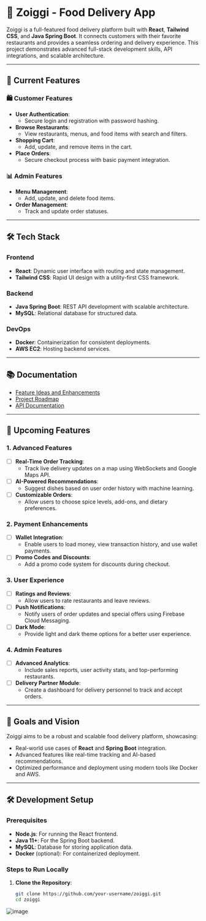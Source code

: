 # 🍴 Zoiggi - Food Delivery App

Zoiggi is a full-featured food delivery platform built with **React**, **Tailwind CSS**, and **Java Spring Boot**. It connects customers with their favorite restaurants and provides a seamless ordering and delivery experience. This project demonstrates advanced full-stack development skills, API integrations, and scalable architecture.

---

## 🚀 Current Features

### 🛍️ Customer Features
- **User Authentication**:
  - Secure login and registration with password hashing.
- **Browse Restaurants**:
  - View restaurants, menus, and food items with search and filters.
- **Shopping Cart**:
  - Add, update, and remove items in the cart.
- **Place Orders**:
  - Secure checkout process with basic payment integration.
  
### 📊 Admin Features
- **Menu Management**:
  - Add, update, and delete food items.
- **Order Management**:
  - Track and update order statuses.

---

## 🛠️ Tech Stack

### **Frontend**
- **React**: Dynamic user interface with routing and state management.
- **Tailwind CSS**: Rapid UI design with a utility-first CSS framework.

### **Backend**
- **Java Spring Boot**: REST API development with scalable architecture.
- **MySQL**: Relational database for structured data.

### **DevOps**
- **Docker**: Containerization for consistent deployments.
- **AWS EC2**: Hosting backend services.

---

## 📚 Documentation
- [Feature Ideas and Enhancements](docs/feature-ideas.md)
- [Project Roadmap](docs/roadmap.md)
- [API Documentation](docs/api-docs.md)

---

## 🔮 Upcoming Features

### 1. Advanced Features
- [ ] **Real-Time Order Tracking**:
  - Track live delivery updates on a map using WebSockets and Google Maps API.
- [ ] **AI-Powered Recommendations**:
  - Suggest dishes based on user order history with machine learning.
- [ ] **Customizable Orders**:
  - Allow users to choose spice levels, add-ons, and dietary preferences.

### 2. Payment Enhancements
- [ ] **Wallet Integration**:
  - Enable users to load money, view transaction history, and use wallet payments.
- [ ] **Promo Codes and Discounts**:
  - Add a promo code system for discounts during checkout.

### 3. User Experience
- [ ] **Ratings and Reviews**:
  - Allow users to rate restaurants and leave reviews.
- [ ] **Push Notifications**:
  - Notify users of order updates and special offers using Firebase Cloud Messaging.
- [ ] **Dark Mode**:
  - Provide light and dark theme options for a better user experience.

### 4. Admin Features
- [ ] **Advanced Analytics**:
  - Include sales reports, user activity stats, and top-performing restaurants.
- [ ] **Delivery Partner Module**:
  - Create a dashboard for delivery personnel to track and accept orders.

---

## 🎯 Goals and Vision

Zoiggi aims to be a robust and scalable food delivery platform, showcasing:
- Real-world use cases of **React** and **Spring Boot** integration.
- Advanced features like real-time tracking and AI-based recommendations.
- Optimized performance and deployment using modern tools like Docker and AWS.

---

## 🛠️ Development Setup

### Prerequisites
- **Node.js**: For running the React frontend.
- **Java 11+**: For the Spring Boot backend.
- **MySQL**: Database for storing application data.
- **Docker** (optional): For containerized deployment.

### Steps to Run Locally
1. **Clone the Repository**:
   ```bash
   git clone https://github.com/your-username/zoiggi.git
   cd zoiggi

![image](https://github.com/user-attachments/assets/96bc8a83-59f2-43bc-8242-66e97bd487f5)
